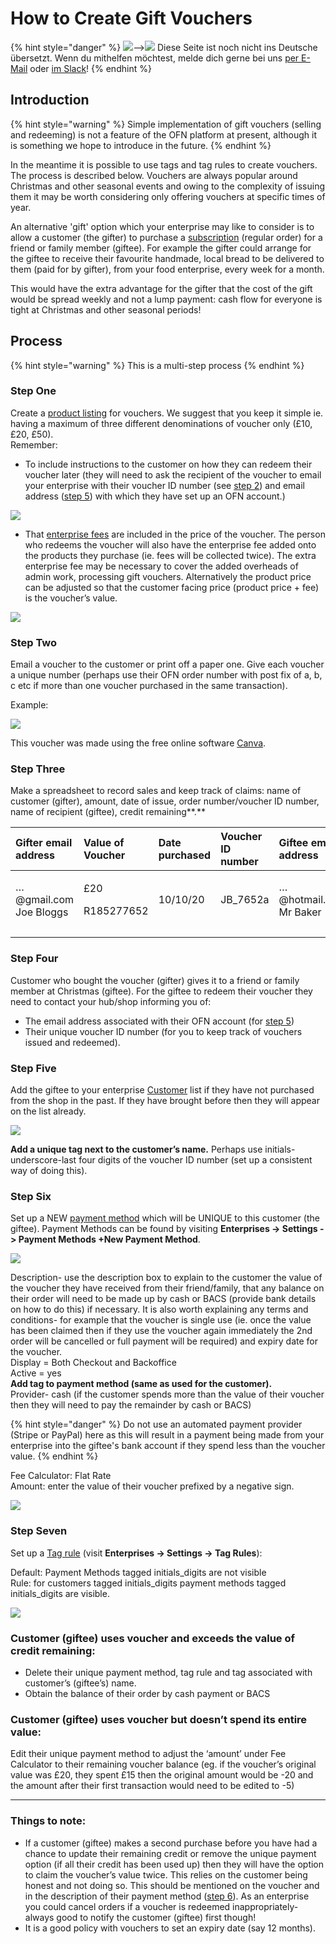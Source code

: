 # How to Create Gift Vouchers

{% hint style="danger" %}
![](https://firebasestorage.googleapis.com/v0/b/gitbook-28427.appspot.com/o/assets%2F-L9rgk4wEweX_zxXIzmW%2F-LpeYcYHvFT89zDzVlG4%2F-LpeZq2i0oaAbNYfYfu5%2FCapture%20du%202019-09-26%2000-38-19.png?alt=media&token=aef3eea2-4d60-4d24-99ec-6edbda36b45c)--&gt;​![](https://firebasestorage.googleapis.com/v0/b/gitbook-28427.appspot.com/o/assets%2F-L9rgk4wEweX_zxXIzmW%2F-MdHZQzZkj-9uNA4c3qD%2F-MdIF6yxdsNWC5BK3awW%2FFlagge%20Deutschland.jpg?alt=media&token=9bbe895b-2aa1-40da-8221-01fb74558b92) Diese Seite ist noch nicht ins Deutsche übersetzt. Wenn du mithelfen möchtest, melde dich gerne bei uns [per E-Mail](mailto:konrad@openfoodnetwork.de) oder [im Slack](https://join.slack.com/t/openfoodnetwork/shared_invite/zt-9sjkjdlu-r02kUMP1zbrTgUhZhYPF~A)!
{% endhint %}

## Introduction

{% hint style="warning" %}
Simple implementation of gift vouchers \(selling and redeeming\) is not a feature of the OFN platform at present, although it is something we hope to introduce in the future.
{% endhint %}

In the meantime it is possible to use tags and tag rules to create vouchers.  The process is described below.  Vouchers are always popular around Christmas and other seasonal events and owing to the complexity of issuing them it may be worth considering only offering vouchers at specific times of year.

An alternative 'gift' option which your enterprise may like to consider is to allow a customer \(the gifter\) to purchase a [subscription](../../basic-features/subscriptions/) \(regular order\) for a friend or family member \(giftee\).  For example the gifter could arrange for the giftee to receive their favourite handmade, local bread to be delivered to them \(paid for by gifter\), from your food enterprise, every week for a month.

This would have the extra advantage for the gifter that the cost of the gift would be spread weekly and not a lump payment: cash flow for everyone is tight at Christmas and other seasonal periods!

## Process

{% hint style="warning" %}
This is a multi-step process
{% endhint %}

### Step One

Create a [product listing](../../basic-features/products-1/products.md) for vouchers. We suggest that you keep it simple ie. having a maximum of three different denominations of voucher only \(£10, £20, £50\).  
Remember: 

* To include instructions to the customer on how they can redeem their voucher later \(they will need to ask the recipient of the voucher to email your enterprise with their voucher ID number \(see [step 2](how-to-create-gift-vouchers.md#step-two)\) and email address \([step 5](how-to-create-gift-vouchers.md#step-five)\) with which they have set up an OFN account.\)

![](../../.gitbook/assets/voucher1.jpg)

* That [enterprise fees](../../basic-features/shopfront/enterprise-fees.md) are included in the price of the voucher.  The person who redeems the voucher will also have the enterprise fee added onto the products they purchase \(ie. fees will be collected twice\). The extra enterprise fee may be necessary to cover the added overheads of admin work, processing gift vouchers. Alternatively the product price can be adjusted so that the customer facing price \(product price + fee\) is the voucher’s value.

![](../../.gitbook/assets/voucher2.jpg)

### Step Two

Email a voucher to the customer or print off a paper one. Give each voucher a unique number \(perhaps use their OFN order number with post fix of a, b, c etc if more than one voucher purchased in the same transaction\).

Example:

![](../../.gitbook/assets/1.png)

This voucher was made using the free online software [Canva](https://www.canva.com/).

### Step Three

Make a spreadsheet to record sales and keep track of claims: name of customer \(gifter\), amount, date of issue, order number/voucher ID number, name of recipient \(giftee\), credit remaining**.**

<table>
  <thead>
    <tr>
      <th style="text-align:left">Gifter email address</th>
      <th style="text-align:left">Value of Voucher</th>
      <th style="text-align:left">Date purchased</th>
      <th style="text-align:left">Voucher ID number</th>
      <th style="text-align:left">Giftee email address</th>
      <th style="text-align:left">Credit remaining</th>
    </tr>
  </thead>
  <tbody>
    <tr>
      <td style="text-align:left">&#x2026;@gmail.com
        <br />Joe Bloggs</td>
      <td style="text-align:left">
        <p>&#xA3;20</p>
        <p>R185277652</p>
      </td>
      <td style="text-align:left">10/10/20</td>
      <td style="text-align:left">JB_7652a</td>
      <td style="text-align:left">&#x2026;@hotmail.com
        <br />Mr Baker</td>
      <td style="text-align:left">&#xA3;20</td>
    </tr>
    <tr>
      <td style="text-align:left"></td>
      <td style="text-align:left"></td>
      <td style="text-align:left"></td>
      <td style="text-align:left"></td>
      <td style="text-align:left"></td>
      <td style="text-align:left"></td>
    </tr>
    <tr>
      <td style="text-align:left"></td>
      <td style="text-align:left"></td>
      <td style="text-align:left"></td>
      <td style="text-align:left"></td>
      <td style="text-align:left"></td>
      <td style="text-align:left"></td>
    </tr>
  </tbody>
</table>

### Step Four

Customer who bought the voucher \(gifter\) gives it to a friend or family member at Christmas \(giftee\). For the giftee to redeem their voucher they need to contact your hub/shop informing you of:

* The email address associated with their OFN account \(for [step 5](how-to-create-gift-vouchers.md#step-five)\)
* Their unique voucher ID number \(for you to keep track of vouchers issued and redeemed\).

### Step Five

Add the giftee to your enterprise [Customer](https://openfoodnetwork.org.uk/admin/customers) list if they have not purchased from the shop in the past. If they have brought before then they will appear on the list already.  

![](https://lh6.googleusercontent.com/kQ9p8e9MwV59o9bnXYdzS2yZCPduKmJrBr3PF0y--YxnUSCgTPlYvXgWgHVVv45T6RFCVfeuVZO32H2TggixTTkP_zzKitwD3Q3PeR70OrCWApmCVvJRUZtzQavLaADi6hYd-wsZ)

**Add a unique tag next to the customer’s name.** Perhaps use initials-underscore-last four digits of the voucher ID number \(set up a consistent way of doing this\).

### Step Six

Set up a NEW [payment method](../../basic-features/shopfront/payment-methods.md#setting-up-a-payment-method) which will be UNIQUE to this customer \(the giftee\).  Payment Methods can be found by visiting **Enterprises -&gt; Settings -&gt; Payment Methods +New Payment Method**.

![](https://lh3.googleusercontent.com/6ByGcLUnW_rDqrBloGtym1i64JhDcMEVFospqUCR7BZc1vk5lbpiqZREU3LhN8iU9bqKPyM_Wnd4YJwkkvgPWX4JIP9yHszyboX5rnZagwiaFMs0jbKage3z__gVKGDG2fLFPch_)

Description- use the description box to explain to the customer the value of the voucher they have received from their friend/family, that any balance on their order will need to be made up by cash or BACS \(provide bank details on how to do this\) if necessary. It is also worth explaining any terms and conditions- for example that the voucher is single use \(ie. once the value has been claimed then if they use the voucher again immediately the 2nd order will be cancelled or full payment will be required\) and expiry date for the voucher.  
Display = Both Checkout and Backoffice  
Active = yes  
**Add tag to payment method \(same as used for the customer\).**  
Provider- cash \(if the customer spends more than the value of their voucher then they will need to pay the remainder by cash or BACS\)

{% hint style="danger" %}
Do not use an automated payment provider \(Stripe or PayPal\) here as this will result in a payment being made from your enterprise into the giftee's bank account if they spend less than the voucher value.
{% endhint %}

Fee Calculator: Flat Rate  
Amount: enter the value of their voucher prefixed by a negative sign.

![](../../.gitbook/assets/christmaspmcalc.jpg)

### Step Seven

Set up a [Tag rule](../../basic-features/shopfront/customer-management-and-conditional-displays-prices/tags-and-tag-rules.md#show-hide-payment-methods) \(visit **Enterprises -&gt; Settings -&gt; Tag Rules**\):

Default: Payment Methods tagged initials\_digits are not visible  
Rule: for customers tagged initials\_digits payment methods tagged initials\_digits are visible.

![](https://lh5.googleusercontent.com/XNlPg1s5bgvq42adGiNAcJ6-1u4HAGDokwbp7jainIZM0RxROZMhW_kKrfrbGIUIjKJleibB-5glFEGySi3Dc6bbkdKctyKsJgmu6mFiskNOAxqqxEhX4JQWSSuC2TpD4HgdGiOX)

### **Customer \(giftee\) uses voucher and exceeds the value of credit remaining:** 

* Delete their unique payment method, tag rule and tag associated with customer’s \(giftee’s\) name.
* Obtain the balance of their order by cash payment or BACS

### **Customer \(giftee\) uses voucher but doesn’t spend its entire value:** 

Edit their unique payment method to adjust the ‘amount’ under Fee Calculator to their remaining voucher balance \(eg. if the voucher’s original value was £20, they spent £15 then the original amount would be -20 and the amount after their first transaction would need to be edited to -5\)  
****

### **Things to note:**

* If a customer \(giftee\) makes a second purchase before you have had a chance to update their remaining credit or remove the unique payment option \(if all their credit has been used up\) then they will have the option to claim the voucher’s value twice. This relies on the customer being honest and not doing so. This should be mentioned on the voucher and in the description of their payment method \([step 6](how-to-create-gift-vouchers.md#step-six)\). As an enterprise you could cancel orders if a voucher is redeemed inappropriately- always good to notify the customer \(giftee\) first though!
* It is a good policy with vouchers to set an expiry date \(say 12 months\).


